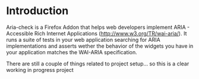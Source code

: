Introduction
============
Aria-check is a Firefox Addon that helps web developers implement ARIA - Accessible Rich Internet Applications (http://www.w3.org/TR/wai-aria/). It runs a suite of tests in your web application searching for ARIA implementations and asserts wether the behavior of the widgets you have in your application matches the WAI-ARIA specification.

There are still a couple of things related to project setup... so this is a clear working in progress project
